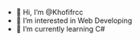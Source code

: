 - 👋 Hi, I’m @Khofifrcc
- 👀 I’m interested in Web Developing
- 🌱 I’m currently learning C#

<!---
Khofifrcc/Khofifrcc is a ✨ special ✨ repository because its `README.md` (this file) appears on your GitHub profile.
You can click the Preview link to take a look at your changes.
--->
